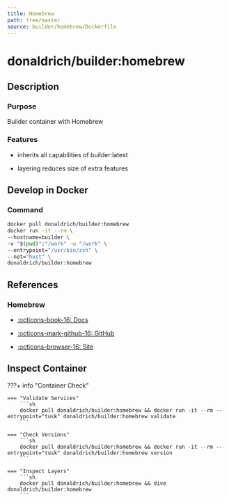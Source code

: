 ```yaml
---
title: Homebrew
path: tree/master
source: builder/homebrew/Dockerfile
---
```


# donaldrich/builder:homebrew

## Description

### Purpose

Builder container with Homebrew

### Features

* inherits all capabilities of builder:latest

* layering reduces size of extra features

## Develop in Docker

### Command

```sh
docker pull donaldrich/builder:homebrew
docker run -it --rm \
--hostname=builder \
-v "$(pwd)":"/work" -w "/work" \
--entrypoint="/usr/bin/zsh" \
--net="host" \
donaldrich/builder:homebrew
```

## References

### Homebrew

* [:octicons-book-16: Docs](https://docs.brew.sh)

* [:octicons-mark-github-16: GitHub](https://github.com/Homebrew/brew)

* [:octicons-browser-16: Site](https://brew.sh)

## Inspect Container

???+ info "Container Check"

    === "Validate Services"
        ```sh
        docker pull donaldrich/builder:homebrew && docker run -it --rm --entrypoint="tusk" donaldrich/builder:homebrew validate
        ```

    === "Check Versions"
        ```sh
        docker pull donaldrich/builder:homebrew && docker run -it --rm --entrypoint="tusk" donaldrich/builder:homebrew version
        ```

    === "Inspect Layers"
        ```sh
        docker pull donaldrich/builder:homebrew && dive donaldrich/builder:homebrew
        ```